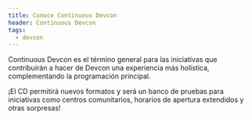```yaml
---
title: Conoce Continuous Devcon
header: Continuous Devcon
tags:
  - devcon
---
```

Continuous Devcon es el término general para las iniciativas que contribuirán a hacer de Devcon una experiencia más holística, complementando la programación principal.

¡El CD permitirá nuevos formatos y será un banco de pruebas para iniciativas como centros comunitarios, horarios de apertura extendidos y otras sorpresas!
